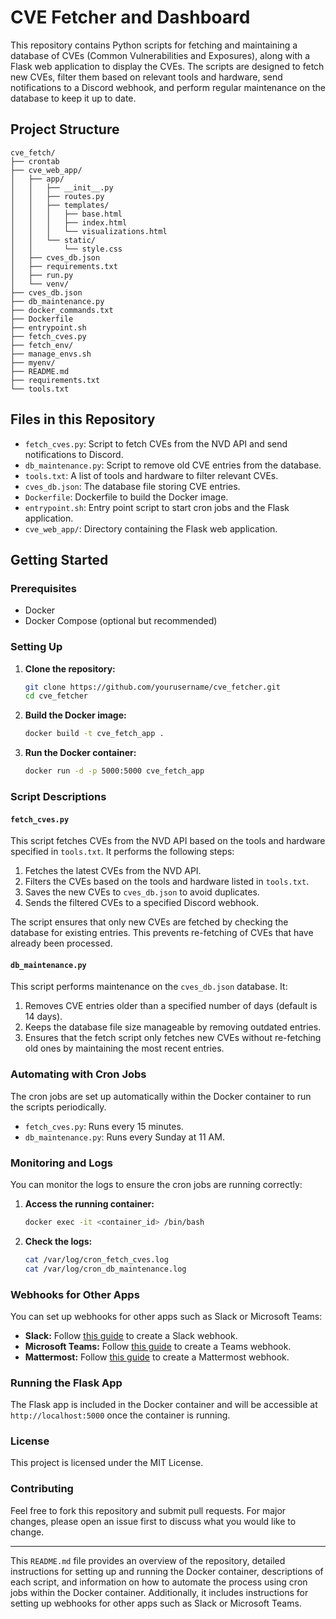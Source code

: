 # CVE Fetcher and Dashboard

This repository contains Python scripts for fetching and maintaining a database of CVEs (Common Vulnerabilities and Exposures), along with a Flask web application to display the CVEs. The scripts are designed to fetch new CVEs, filter them based on relevant tools and hardware, send notifications to a Discord webhook, and perform regular maintenance on the database to keep it up to date.

## Project Structure

```
cve_fetch/
├── crontab
├── cve_web_app/
│   ├── app/
│   │   ├── __init__.py
│   │   ├── routes.py
│   │   ├── templates/
│   │   │   ├── base.html
│   │   │   ├── index.html
│   │   │   └── visualizations.html
│   │   └── static/
│   │       └── style.css
│   ├── cves_db.json
│   ├── requirements.txt
│   ├── run.py
│   └── venv/
├── cves_db.json
├── db_maintenance.py
├── docker_commands.txt
├── Dockerfile
├── entrypoint.sh
├── fetch_cves.py
├── fetch_env/
├── manage_envs.sh
├── myenv/
├── README.md
├── requirements.txt
└── tools.txt

```

## Files in this Repository

- `fetch_cves.py`: Script to fetch CVEs from the NVD API and send notifications to Discord.
- `db_maintenance.py`: Script to remove old CVE entries from the database.
- `tools.txt`: A list of tools and hardware to filter relevant CVEs.
- `cves_db.json`: The database file storing CVE entries.
- `Dockerfile`: Dockerfile to build the Docker image.
- `entrypoint.sh`: Entry point script to start cron jobs and the Flask application.
- `cve_web_app/`: Directory containing the Flask web application.

## Getting Started

### Prerequisites

- Docker
- Docker Compose (optional but recommended)

### Setting Up

1. **Clone the repository:**
    ```sh
    git clone https://github.com/yourusername/cve_fetcher.git
    cd cve_fetcher
    ```

2. **Build the Docker image:**
    ```sh
    docker build -t cve_fetch_app .
    ```

3. **Run the Docker container:**
    ```sh
    docker run -d -p 5000:5000 cve_fetch_app
    ```

### Script Descriptions

#### `fetch_cves.py`

This script fetches CVEs from the NVD API based on the tools and hardware specified in `tools.txt`. It performs the following steps:
1. Fetches the latest CVEs from the NVD API.
2. Filters the CVEs based on the tools and hardware listed in `tools.txt`.
3. Saves the new CVEs to `cves_db.json` to avoid duplicates.
4. Sends the filtered CVEs to a specified Discord webhook.

The script ensures that only new CVEs are fetched by checking the database for existing entries. This prevents re-fetching of CVEs that have already been processed.

#### `db_maintenance.py`

This script performs maintenance on the `cves_db.json` database. It:
1. Removes CVE entries older than a specified number of days (default is 14 days).
2. Keeps the database file size manageable by removing outdated entries.
3. Ensures that the fetch script only fetches new CVEs without re-fetching old ones by maintaining the most recent entries.

### Automating with Cron Jobs

The cron jobs are set up automatically within the Docker container to run the scripts periodically.

- `fetch_cves.py`: Runs every 15 minutes.
- `db_maintenance.py`: Runs every Sunday at 11 AM.

### Monitoring and Logs

You can monitor the logs to ensure the cron jobs are running correctly:

1. **Access the running container:**
    ```sh
    docker exec -it <container_id> /bin/bash
    ```

2. **Check the logs:**
    ```sh
    cat /var/log/cron_fetch_cves.log
    cat /var/log/cron_db_maintenance.log
    ```

### Webhooks for Other Apps

You can set up webhooks for other apps such as Slack or Microsoft Teams:

- **Slack:** Follow [this guide](https://api.slack.com/messaging/webhooks) to create a Slack webhook.
- **Microsoft Teams:** Follow [this guide](https://docs.microsoft.com/en-us/microsoftteams/platform/webhooks-and-connectors/how-to/add-incoming-webhook) to create a Teams webhook.
- **Mattermost:** Follow [this guide](https://docs.mattermost.com/developer/webhooks-incoming.html) to create a Mattermost webhook.

### Running the Flask App

The Flask app is included in the Docker container and will be accessible at `http://localhost:5000` once the container is running.

### License

This project is licensed under the MIT License.

### Contributing

Feel free to fork this repository and submit pull requests. For major changes, please open an issue first to discuss what you would like to change.

---

This `README.md` file provides an overview of the repository, detailed instructions for setting up and running the Docker container, descriptions of each script, and information on how to automate the process using cron jobs within the Docker container. Additionally, it includes instructions for setting up webhooks for other apps such as Slack or Microsoft Teams.
